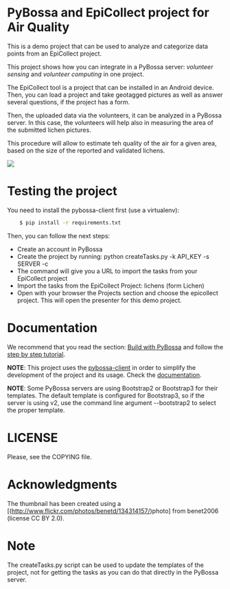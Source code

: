 PyBossa and EpiCollect project for Air Quality
==================================================

This is a demo project that can be used to analyze and categorize data
points from an EpiCollect project.

This project shows how you can integrate in a PyBossa server: *volunteer
sensing* and *volunteer computing* in one project.

The EpiCollect tool is a project that can be installed in an Android
device. Then, you can load a project and take geotagged pictures as well as
answer several questions, if the project has a form.

Then, the uploaded data via the volunteers, it can be analyzed in a PyBossa
server. In this case, the volunteers will help also in measuring the area of
the submitted lichen pictures.

This procedure will allow to estimate teh quality of the air for a given area,
based on the size of the reported and validated lichens.

![](http://i.imgur.com/AQYEwDZ.png)

Testing the project
=======================

You need to install the pybossa-client first (use a virtualenv):

```bash
    $ pip install -r requirements.txt
```
Then, you can follow the next steps:

*  Create an account in PyBossa
*  Create the project by running: python createTasks.py -k API_KEY -s SERVER -c
*  The command will give you a URL to import the tasks from your EpiCollect
   project
*  Import the tasks from the EpiCollect Project: lichens (form Lichen)
*  Open with your browser the Projects section and choose the epicollect project. This will open the presenter for this demo project.

Documentation
=============

We recommend that you read the section: [Build with PyBossa](http://docs.pybossa.com/en/latest/build_with_pybossa.html) and follow the [step by step tutorial](http://docs.pybossa.com/en/latest/user/tutorial.html).

**NOTE**: This project uses the [pybossa-client](https://pypi.python.org/pypi/pybossa-client) in order to simplify the development of the project and its usage. Check the [documentation](http://pythonhosted.org/pybossa-client/).

**NOTE**: Some PyBossa servers are using Bootstrap2 or Bootstrap3 for their
templates. The default template is configured for Bootstrap3, so if the server
is using v2, use the command line argument --bootstrap2 to select the proper
template.


LICENSE
=======

Please, see the COPYING file.


Acknowledgments
===============

The thumbnail has been created using a [(http://www.flickr.com/photos/benetd/134314157/)photo] from benet2006 (license CC BY 2.0).

Note
====
The createTasks.py script can be used to update the templates of the
project, not for getting the tasks as you can do that directly in the
PyBossa server.
